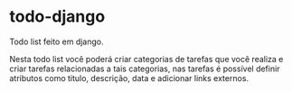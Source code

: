 # todo-django
Todo list feito em django.

Nesta todo list você poderá criar categorias de tarefas que você realiza 
e criar tarefas relacionadas a tais categorias, nas tarefas é possível definir
atributos como titulo, descrição, data e adicionar links externos.
